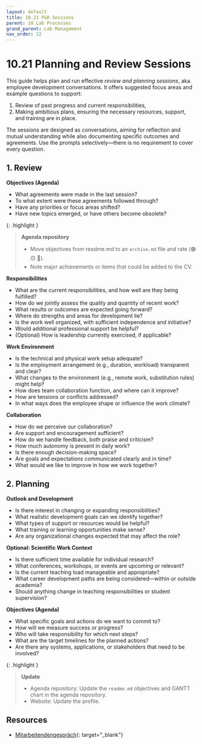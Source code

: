 ```yaml
---
layout: default
title: 10.21 P&R Sessions
parent: 10 Lab Processes
grand_parent: Lab Management
nav_order: 22
---
```


# 10.21 Planning and Review Sessions

This guide helps plan and run effective *review and planning sessions*, aka. employee development conversations. It offers suggested focus areas and example questions to support:

1. Review of past progress and current responsibilities,  
2. Making ambitious plans, ensuring the necessary resources, support, and training are in place.

The sessions are designed as conversations, aiming for reflection and mutual understanding while also documenting specific outcomes and agreements. Use the prompts selectively—there is no requirement to cover every question.

## 1. Review

**Objectives (Agenda)**

- What agreements were made in the last session?
- To what extent were these agreements followed through?
- Have any priorities or focus areas shifted?
- Have new topics emerged, or have others become obsolete?

{: .highlight }
> **Agenda repository**
> 
> - Move objectives from readme.md to an `archive.md` file and rate (🟢 🟡 🔴).
> - Note major achievements or items that could be added to the CV.

**Responsibilities**

- What are the current responsibilities, and how well are they being fulfilled?
- How do we jointly assess the quality and quantity of recent work?
- What results or outcomes are expected going forward?
- Where do strengths and areas for development lie?
- Is the work well organized, with sufficient independence and initiative?
- Would additional professional support be helpful?
- (Optional) How is leadership currently exercised, if applicable?

**Work Environment**

- Is the technical and physical work setup adequate?
- Is the employment arrangement (e.g., duration, workload) transparent and clear?
- What changes to the environment (e.g., remote work, substitution rules) might help?
- How does team collaboration function, and where can it improve?
- How are tensions or conflicts addressed?
- In what ways does the employee shape or influence the work climate?

**Collaboration**

- How do we perceive our collaboration?
- Are support and encouragement sufficient?
- How do we handle feedback, both praise and criticism?
- How much autonomy is present in daily work?
- Is there enough decision-making space?
- Are goals and expectations communicated clearly and in time?
- What would we like to improve in how we work together?

## 2. Planning

**Outlook and Development**

- Is there interest in changing or expanding responsibilities?
- What realistic development goals can we identify together?
- What types of support or resources would be helpful?
- What training or learning opportunities make sense?
- Are any organizational changes expected that may affect the role?

**Optional: Scientific Work Context**

- Is there sufficient time available for individual research?
- What conferences, workshops, or events are upcoming or relevant?
- Is the current teaching load manageable and appropriate?
- What career development paths are being considered—within or outside academia?
- Should anything change in teaching responsibilities or student supervision?

**Objectives (Agenda)**

- What specific goals and actions do we want to commit to?
- How will we measure success or progress?
- Who will take responsibility for which next steps?
- What are the target timelines for the planned actions?
- Are there any systems, applications, or stakeholders that need to be involved?

{: .highlight }
> **Update**
> 
> - Agenda repository: Update the `readme.md` objectives and GANTT chart in the agenda repository.
> - Website: Update the profile.

## Resources

- [Mitarbeitendengespräch](https://www.uni-bamberg.de/intranet/gesundheit/mitarbeitendengespraech/){: target="_blank"}
